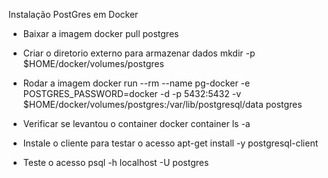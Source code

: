 Instalação PostGres em Docker

- Baixar a imagem
docker pull postgres

- Criar o diretorio externo para armazenar dados
mkdir -p $HOME/docker/volumes/postgres

- Rodar a imagem
docker run --rm --name pg-docker -e POSTGRES_PASSWORD=docker -d -p 5432:5432 -v $HOME/docker/volumes/postgres:/var/lib/postgresql/data postgres

- Verificar se levantou o container
docker container ls -a

- Instale o cliente para testar o acesso
apt-get install -y postgresql-client

- Teste o acesso
psql -h localhost -U postgres






